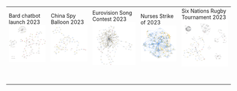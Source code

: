 <table style="width: 120%; border-collapse: collapse;">
  <tr>
    <td>Bard chatbot launch 2023<br><img src="images/bard.png" width="500"></td>
    <td>China Spy Balloon 2023<br><img src="images/ChinaSpyBalloon.png" width="500"></td>
    <td>Eurovision Song Contest 2023<br><img src="images/Eurovision.png" width="500"></td>
    <td>Nurses Strike of 2023<br><img src="images/NursesStrike.png" width="500"></td>
    <td>Six Nations Rugby Tournament 2023<br><img src="images/SixNations.png" width="500"></td>
  </tr>
  <tr>
    <td colspan="5" style="padding: 20px; text-align: left; vertical-align: top;">
      <!-- Additional content here -->
    </td>
  </tr>
</table>
